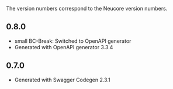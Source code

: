 
The version numbers correspond to the Neucore version numbers.

## 0.8.0

- small BC-Break: Switched to OpenAPI generator
- Generated with OpenAPI generator 3.3.4

## 0.7.0

- Generated with Swagger Codegen 2.3.1

